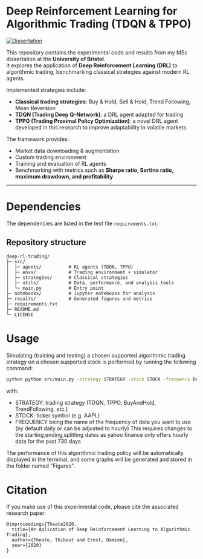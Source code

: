 # Deep Reinforcement Learning for Algorithmic Trading (TDQN & TPPO)

[![Dissertation](https://img.shields.io/badge/PDF-Dissertation-red)](./docs/Dissertation.pdf)


This repository contains the experimental code and results from my MSc dissertation at the **University of Bristol**.  
It explores the application of **Deep Reinforcement Learning (DRL)** to algorithmic trading, benchmarking classical strategies against modern RL agents.

Implemented strategies include:
* **Classical trading strategies**: Buy & Hold, Sell & Hold, Trend Following, Mean Reversion  
* **TDQN (Trading Deep Q-Network)**: a DRL agent adapted for trading  
* **TPPO (Trading Proximal Policy Optimization)**: a novel DRL agent developed in this research to improve adaptability in volatile markets  

The framework provides:
* Market data downloading & augmentation  
* Custom trading environment  
* Training and evaluation of RL agents  
* Benchmarking with metrics such as **Sharpe ratio, Sortino ratio, maximum drawdown, and profitability**

---

# Dependencies

The dependencies are listed in the text file `requirements.txt`.

## Repository structure

```text
deep-rl-trading/
├─ src/
│  ├─ agents/          # RL agents (TDQN, TPPO)
│  ├─ envs/            # Trading environment + simulator
│  ├─ strategies/      # Classical strategies
│  ├─ utils/           # Data, performance, and analysis tools
│  └─ main.py          # Entry point
├─ notebooks/          # Jupyter notebooks for analysis
├─ results/            # Generated figures and metrics
├─ requirements.txt
├─ README.md
└─ LICENSE
```

# Usage

Simulating (training and testing) a chosen supported algorithmic trading strategy on a chosen supported stock is performed by running the following command:

```bash
python python src/main.py -strategy STRATEGY -stock STOCK -frequency DAILY
```

with:
* STRATEGY: trading strategy (TDQN, TPPO, BuyAndHold, TrendFollowing, etc.)
* STOCK: ticker symbol (e.g. AAPL)
* FREQUENCY being the name of the frequency of data you want to use (by default daily or can be adjusted to hourly)
            This requires changes to the starting,ending,splitting dates as yahoo finance only offers hourly data for the past 730 days

The performance of this algorithmic trading policy will be automatically displayed in the terminal, and some graphs will be generated and stored in the folder named "Figures".

# Citation

If you make use of this experimental code, please cite the associated research paper:

```
@inproceedings{Theate2020,
  title={An Aplication of Deep Reinforcement Learning to Algorithmic Trading},
  author={Theate, Thibaut and Ernst, Damien},
  year={2020}
}
```
